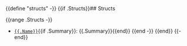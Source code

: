 {{define "structs" -}}
{{if .Structs}}## Structs

{{range .Structs -}}
 - [`{{.Name}}`]({{.GetFileName}}.md){{if .Summary}}: {{.Summary}}{{end}}
{{end -}}
{{end}}
{{- end}}